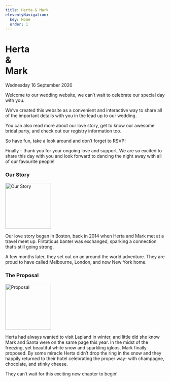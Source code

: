 ```yaml
---
title: Herta & Mark
eleventyNavigation:
  key: Home
  order: 1
---
```


<div class="c-post__content--full-width c-hero -mt-md border-t shadow">
  <h1>
    Herta
    <br />
    &
    <br />
    Mark
  </h1>
  <p class="c-hero__subtitle">Wednesday 16 September 2020</p>
</div>
<!-- excerpt -->

Welcome to our wedding website, we can’t wait to celebrate our special day with you.

We’ve created this website as a convenient and interactive way to share all of the important details with you in the lead up to our wedding.

You can also read more about our love story, get to know our awesome bridal party, and check out our registry information too.

So have fun, take a look around and don’t forget to RSVP!

Finally – thank you for your ongoing love and support. We are so excited to share this day with you and look forward to dancing the night away with all of our favourite people!

<div class="c-card">

### Our Story

<img alt="Our Story" class="c-card__image" loading="lazy" src="~wedding/images/IMG_1391-square.JPG?format=jpg&name=wedding/our-story.[contenthash:8].jpg&size=142" width="144" height="144" />

Our love story began in Boston, back in 2014 when Herta and Mark met at a travel meet up. Flirtatious banter was exchanged, sparking a connection that’s still going strong.

A few months later, they set out on an around the world adventure. They are proud to have called Melbourne, London, and now New York home.

</div>

<div class="c-card">

### The Proposal

<img alt="Proposal" class="c-card__image" loading="lazy" src="~wedding/images/IMG_0045-square.JPG?format=jpg&name=wedding/proposal.[contenthash:8].jpg&size=142" width="144" height="144" />

Herta had always wanted to visit Lapland in winter, and little did she know Mark and Santa were on the same page this year. In the midst of the freezing, yet beautiful white snow and sparkling igloos,  Mark finally proposed. By some miracle Herta didn’t drop the ring in the snow and they happily returned to their hotel celebrating the proper way- with champagne, chocolate, and stinky cheese.

They can’t wait for this exciting new chapter to begin!

</div>
